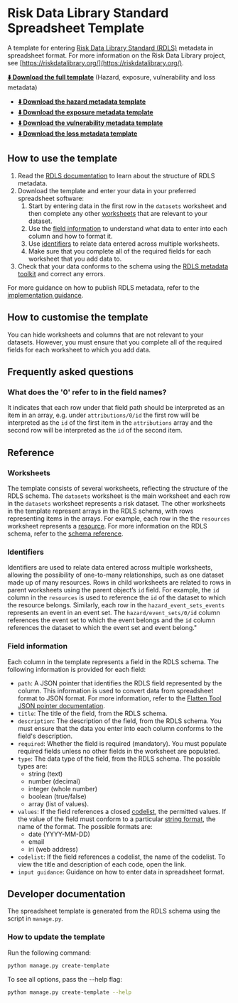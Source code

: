 #  Risk Data Library Standard Spreadsheet Template

A template for entering [Risk Data Library Standard (RDLS)](https://docs.riskdatalibrary.org) metadata in spreadsheet format. For more information on the Risk Data Library project, see [https://riskdatalibrary.org/](https://riskdatalibrary.org/).

**[:arrow_down: Download the full template](https://github.com/GFDRR/rdls-spreadsheet-template/raw/main/templates/rlds_template.xlsx)** (Hazard, exposure, vulnerability and loss metadata)

* **[:arrow_down: Download the hazard metadata template](https://github.com/GFDRR/rdls-spreadsheet-template/raw/main/templates/rlds_template_hazard.xlsx)**
* **[:arrow_down: Download the exposure metadata template](https://github.com/GFDRR/rdls-spreadsheet-template/raw/main/templates/rlds_template_exposure.xlsx)**
* **[:arrow_down: Download the vulnerability metadata template](https://github.com/GFDRR/rdls-spreadsheet-template/raw/main/templates/rlds_template_vulnerability.xlsx)**
* **[:arrow_down: Download the loss metadata template](https://github.com/GFDRR/rdls-spreadsheet-template/raw/main/templates/rlds_template_loss.xlsx)**

## How to use the template

1. Read the [RDLS documentation](https://docs.riskdatalibrary.org) to learn about the structure of RDLS metadata.
1. Download the template and enter your data in your preferred spreadsheet software:
   1. Start by entering data in the first row in the `datasets` worksheet and then complete any other [worksheets](#worksheets) that are relevant to your dataset.
   1. Use the [field information](#field-information) to understand what data to enter into each column and how to format it.
   1. Use [identifiers](#identifiers) to relate data entered across multiple worksheets.
   1. Make sure that you complete all of the required fields for each worksheet that you add data to.
1. Check that your data conforms to the schema using the [RDLS metadata toolkit]() and correct any errors.

 For more guidance on how to publish RDLS metadata, refer to the [implementation guidance](https://docs.riskdatalibrary.org/en/dev/guides/).

## How to customise the template

You can hide worksheets and columns that are not relevant to your datasets. However, you must ensure that you complete all of the required fields for each worksheet to which you add data.

## Frequently asked questions

### What does the '0' refer to in the field names?

It indicates that each row under that field path should be interpreted as an item in an array, e.g. under `attributions/0/id` the first row will be interpreted as the `id` of the first item in the `attributions` array and the second row will be interpreted as the `id` of the second item.

## Reference
### Worksheets

The template consists of several worksheets, reflecting the structure of the RDLS schema. The `datasets` worksheet is the main worksheet and each row in the `datasets` worksheet represents a risk dataset. The other worksheets in the template represent arrays in the RDLS schema, with rows representing items in the arrays. For example, each row in the the `resources` worksheet represents a [resource](https://docs.riskdatalibrary.org/en/dev/reference/schema/#resource). For more information on the RDLS schema, refer to the [schema reference](https://docs.riskdatalibrary.org/en/dev/reference/).

### Identifiers

Identifiers are used to relate data entered across multiple worksheets, allowing the possibility of one-to-many relationships, such as one dataset made up of many resources. Rows in child worksheets are related to rows in parent worksheets using the parent object’s `id` field. For example, the `id` column in the `resources` is used to reference the `id` of the dataset to which the resource belongs. Similarly, each row in the `hazard_event_sets_events` represents an event in an event set. The `hazard/event_sets/0/id` column references the event set to which the event belongs and the `id` column references the dataset to which the event set and event belong."

### Field information

Each column in the template represents a field in the RDLS schema. The following information is provided for each field:

* `path`: A JSON pointer that identifies the RDLS field represented by the column. This information is used to convert data from spreadsheet format to JSON format. For more information, refer to the [Flatten Tool JSON pointer documentation](https://flatten-tool.readthedocs.io/en/latest/unflatten/#understanding-json-pointer-and-how-flatten-tool-uses-it).
* `title`: The title of the field, from the RDLS schema.
* `description`: The description of the field, from the RDLS schema. You must ensure that the data you enter into each column conforms to the field's description.
* `required`: Whether the field is required (mandatory). You must populate required fields unless no other fields in the worksheet are populated.
* `type`: The data type of the field, from the RDLS schema. The possible types are:
  * string (text)
  * number (decimal)
  * integer (whole number)
  * boolean (true/false)
  * array (list of values).
* `values`: If the field references a closed [codelist](https://docs.riskdatalibrary.org/en/dev/reference/codelists/), the permitted values. If the value of the field must conform to a particular [string format](https://json-schema.org/understanding-json-schema/reference/string.html#built-in-formats), the name of the format. The possible formats are:
  * date (YYYY-MM-DD)
  * email
  * iri (web address)
* `codelist`: If the field references a codelist, the name of the codelist. To view the title and description of each code, open the link.
* `input guidance`: Guidance on how to enter data in spreadsheet format.

## Developer documentation

The spreadsheet template is generated from the RDLS schema using the script in `manage.py`.

### How to update the template

Run the following command:

```bash
python manage.py create-template
```

To see all options, pass the --help flag:

```bash
python manage.py create-template --help
```
